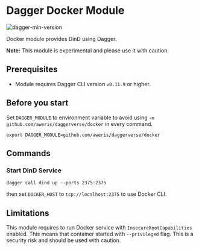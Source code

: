 # Dagger Docker Module

![dagger-min-version](https://img.shields.io/badge/dagger%20version-v0.11.9-green)

Docker module provides DinD using Dagger.

**Note:** This module is experimental and please use it with caution.

## Prerequisites

- Module requires Dagger CLI version `v0.11.9` or higher.

## Before you start

Set `DAGGER_MODULE` to environment variable to avoid using `-m github.com/aweris/daggerverse/docker` in every command.

```shell
export DAGGER_MODULE=github.com/aweris/daggerverse/docker
```

## Commands

### Start DinD Service

```shell
dagger call dind up --ports 2375:2375
```

then set `DOCKER_HOST` to `tcp://localhost:2375` to use Docker CLI.

## Limitations

This module requires to run Docker service with `InsecureRootCapabilities` enabled. This means that container started
with `--privileged` flag. This is a security risk and should be used with caution.
